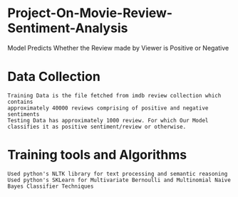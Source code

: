 #	Project-On-Movie-Review-Sentiment-Analysis
Model Predicts Whether the Review made by Viewer is Positive or Negative
# Data Collection
	Training Data is the file fetched from imdb review collection which contains
	approximately 40000 reviews comprising of positive and negative sentiments
	Testing Data has approximately 1000 review. For which Our Model classifies it as positive sentiment/review or otherwise.
# Training tools and Algorithms
	Used python's NLTK library for text processing and semantic reasoning
	Used python's SKLearn for Multivariate Bernoulli and Multinomial Naive
	Bayes Classifier Techniques
